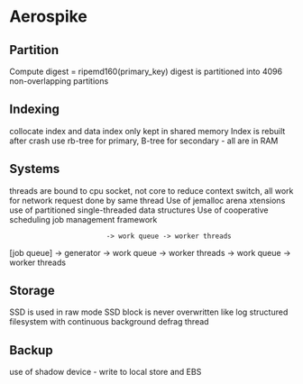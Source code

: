 
# Aerospike

## Partition

Compute digest = ripemd160(primary_key)
digest is partitioned into 4096 non-overlapping partitions

## Indexing

collocate index and data
index only kept in shared memory
Index is rebuilt after crash
use rb-tree for primary, B-tree for secondary - all are in RAM

## Systems

threads are bound to cpu socket, not core
to reduce context switch, all work for network request done by same thread
Use of jemalloc arena xtensions
use of partitioned single-threaded data structures
Use of cooperative scheduling
job management framework 

                            -> work queue -> worker threads
   [job queue] -> generator -> work queue -> worker threads
                            -> work queue -> worker threads

## Storage

SSD is used in raw mode
SSD block is never overwritten 
like log structured filesystem with continuous background defrag thread

## Backup

use of shadow device - write to local store and EBS 


